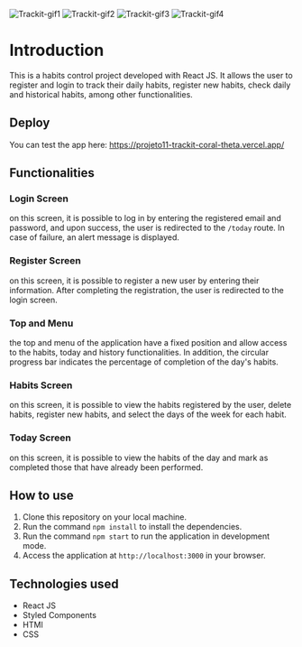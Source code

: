 ![Trackit-gif1](https://user-images.githubusercontent.com/120587680/236309983-39c08189-0c15-4046-8e7a-0326b66899fd.gif)
![Trackit-gif2](https://user-images.githubusercontent.com/120587680/236309998-048c92c3-a87f-4b00-be4b-59854c64744c.gif)
![Trackit-gif3](https://user-images.githubusercontent.com/120587680/236310012-8d12001f-dd93-43d0-8e69-5823bec47be7.gif)
![Trackit-gif4](https://user-images.githubusercontent.com/120587680/236310028-e1294238-644b-4b7f-baae-8596da64aac4.gif)

# Introduction

This is a habits control project developed with React JS. It allows the user to register and login to track their daily habits, register new habits, check daily and historical habits, among other functionalities.

## Deploy
You can test the app here: https://projeto11-trackit-coral-theta.vercel.app/

## Functionalities

### Login Screen 
on this screen, it is possible to log in by entering the registered email and password, and upon success, the user is redirected to the `/today` route. In case of failure, an alert message is displayed.

### Register Screen
on this screen, it is possible to register a new user by entering their information. After completing the registration, the user is redirected to the login screen.

### Top and Menu
the top and menu of the application have a fixed position and allow access to the habits, today and history functionalities. In addition, the circular progress bar indicates the percentage of completion of the day's habits.

### Habits Screen
on this screen, it is possible to view the habits registered by the user, delete habits, register new habits, and select the days of the week for each habit.

### Today Screen
on this screen, it is possible to view the habits of the day and mark as completed those that have already been performed.

## How to use

1. Clone this repository on your local machine.
2. Run the command `npm install` to install the dependencies.
3. Run the command `npm start` to run the application in development mode.
4. Access the application at `http://localhost:3000` in your browser.

## Technologies used

- React JS
- Styled Components
- HTMl
- CSS
